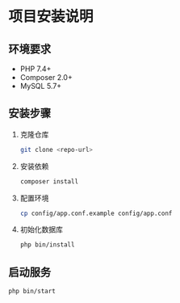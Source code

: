 # 项目安装说明

## 环境要求
- PHP 7.4+
- Composer 2.0+
- MySQL 5.7+

## 安装步骤
1. 克隆仓库
   ```bash
   git clone <repo-url>
   ```
2. 安装依赖
   ```bash
   composer install
   ```
3. 配置环境
   ```bash
   cp config/app.conf.example config/app.conf
   ```
4. 初始化数据库
   ```bash
   php bin/install
   ```

## 启动服务
```bash
php bin/start
```